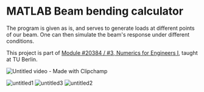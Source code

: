 # MATLAB Beam bending calculator

The program is given as is, and serves to generate loads at different points of our beam. One can then simulate the beam's response under different conditions. 

This project is part of [Module #20384 / #3, Numerics for Engineers I](https://moseskonto.tu-berlin.de/moses/modultransfersystem/bolognamodule/beschreibung/anzeigen.html?nummer=20384&version=3&sprache=1), taught at TU Berlin.

![Untitled video - Made with Clipchamp](https://github.com/Senfeld/beam/assets/18214783/863366b6-b5cc-4de8-add1-f00a73f1cf60)

![untitled1](https://github.com/Senfeld/beam/assets/18214783/552f0497-eaea-48d6-ad26-e535dd32afde)
![untitled3](https://github.com/Senfeld/beam/assets/18214783/8cb494b7-bb64-4bde-87c1-8e524e767902)
![untitled2](https://github.com/Senfeld/beam/assets/18214783/4b056313-a3d1-4b6b-9bbe-537676364452)
